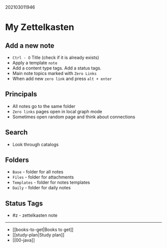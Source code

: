 202103011946

 
 # My Zettelkasten

## Add a new note
 - `Ctrl - O` Title (check if it is already exists)
 - Apply a template `note`  
 - Add a content type tags. Add a status tags.  
 - Main note topics marked with `Zero Links`  
 - When add new `zero link` and press `alt + enter` 

## Principals 
 -  All notes go to the same folder  
 -  `Zero links` pages open in local graph mode  
 -  Sometimes open random page and think about connections  
 
 ## Search 
 - Look through catalogs 

## Folders 
- `Base` - folder for all notes  
- `Files` - folder for attachments   
-  `Templates` - folder for notes templates  
- `Daily` - folder for daily notes  

## Status Tags
- #z - zettelkasten note


---

-  [[books-to-get|Books to get]]
- [[study-plan|Study plan]]
- [[00-java]] 
